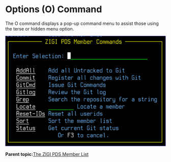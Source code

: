 # Options \(O\) Command

The O command displays a pop-up command menu to assist those using the terse or hidden menu option.

![](media/img(70).png)

**Parent topic:**[The ZIGI PDS Member List](zOS_ISPF_Git_Interface_Users_Guide_V3R0_the_zigi_pds_member_list.html)

